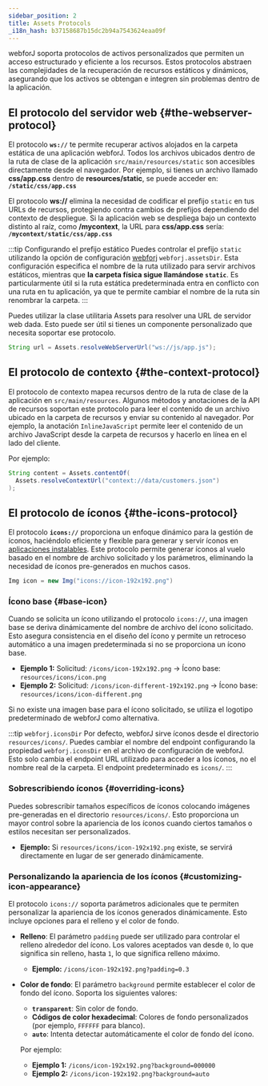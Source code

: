 ```yaml
---
sidebar_position: 2
title: Assets Protocols
_i18n_hash: b37158687b15dc2b94a7543624eaa09f
---
```

webforJ soporta protocolos de activos personalizados que permiten un acceso estructurado y eficiente a los recursos. Estos protocolos abstraen las complejidades de la recuperación de recursos estáticos y dinámicos, asegurando que los activos se obtengan e integren sin problemas dentro de la aplicación.

## El protocolo del servidor web {#the-webserver-protocol}

El protocolo **`ws://`** te permite recuperar activos alojados en la carpeta estática de una aplicación webforJ. Todos los archivos ubicados dentro de la ruta de clase de la aplicación `src/main/resources/static` son accesibles directamente desde el navegador. Por ejemplo, si tienes un archivo llamado **css/app.css** dentro de **resources/static**, se puede acceder en: **`/static/css/app.css`**  

El protocolo **ws://** elimina la necesidad de codificar el prefijo `static` en tus URLs de recursos, protegiendo contra cambios de prefijos dependiendo del contexto de despliegue. Si la aplicación web se despliega bajo un contexto distinto al raíz, como **/mycontext**, la URL para **css/app.css** sería: **`/mycontext/static/css/app.css`**  

:::tip Configurando el prefijo estático
Puedes controlar el prefijo `static` utilizando la opción de configuración [webforj](../configuration/properties#configuration-options) `webforj.assetsDir`. Esta configuración especifica el nombre de la ruta utilizado para servir archivos estáticos, mientras que **la carpeta física sigue llamándose `static`**. Es particularmente útil si la ruta estática predeterminada entra en conflicto con una ruta en tu aplicación, ya que te permite cambiar el nombre de la ruta sin renombrar la carpeta.
:::

Puedes utilizar la clase utilitaria <JavadocLink type="foundation" location="com/webforj/utilities/Assets" code='true'>Assets</JavadocLink> para resolver una URL de servidor web dada. Esto puede ser útil si tienes un componente personalizado que necesita soportar ese protocolo.

```java
String url = Assets.resolveWebServerUrl("ws://js/app.js");
```

## El protocolo de contexto {#the-context-protocol}

El protocolo de contexto mapea recursos dentro de la ruta de clase de la aplicación en `src/main/resources`. Algunos métodos y anotaciones de la API de recursos soportan este protocolo para leer el contenido de un archivo ubicado en la carpeta de recursos y enviar su contenido al navegador. Por ejemplo, la anotación `InlineJavaScript` permite leer el contenido de un archivo JavaScript desde la carpeta de recursos y hacerlo en línea en el lado del cliente.

Por ejemplo:

```java
String content = Assets.contentOf(
  Assets.resolveContextUrl("context://data/customers.json")
);
```

## El protocolo de íconos {#the-icons-protocol}

El protocolo **`icons://`** proporciona un enfoque dinámico para la gestión de íconos, haciéndolo eficiente y flexible para generar y servir íconos en [aplicaciones instalables](../configuration/installable-apps). Este protocolo permite generar íconos al vuelo basado en el nombre de archivo solicitado y los parámetros, eliminando la necesidad de íconos pre-generados en muchos casos.

```java
Img icon = new Img("icons://icon-192x192.png")
```

### Ícono base {#base-icon}

Cuando se solicita un ícono utilizando el protocolo `icons://`, una imagen base se deriva dinámicamente del nombre de archivo del ícono solicitado. Esto asegura consistencia en el diseño del ícono y permite un retroceso automático a una imagen predeterminada si no se proporciona un ícono base.

- **Ejemplo 1:** Solicitud: `/icons/icon-192x192.png` → Ícono base: `resources/icons/icon.png`
- **Ejemplo 2:** Solicitud: `/icons/icon-different-192x192.png` → Ícono base: `resources/icons/icon-different.png`

Si no existe una imagen base para el ícono solicitado, se utiliza el logotipo predeterminado de webforJ como alternativa.

:::tip `webforj.iconsDir`
Por defecto, webforJ sirve íconos desde el directorio `resources/icons/`. Puedes cambiar el nombre del endpoint configurando la propiedad `webforj.iconsDir` en el archivo de configuración de webforJ. Esto solo cambia el endpoint URL utilizado para acceder a los íconos, no el nombre real de la carpeta. El endpoint predeterminado es `icons/`.
:::

### Sobrescribiendo íconos {#overriding-icons}

Puedes sobrescribir tamaños específicos de íconos colocando imágenes pre-generadas en el directorio `resources/icons/`. Esto proporciona un mayor control sobre la apariencia de los íconos cuando ciertos tamaños o estilos necesitan ser personalizados.

- **Ejemplo:** Si `resources/icons/icon-192x192.png` existe, se servirá directamente en lugar de ser generado dinámicamente.

### Personalizando la apariencia de los íconos {#customizing-icon-appearance}

El protocolo `icons://` soporta parámetros adicionales que te permiten personalizar la apariencia de los íconos generados dinámicamente. Esto incluye opciones para el relleno y el color de fondo.

- **Relleno**: El parámetro `padding` puede ser utilizado para controlar el relleno alrededor del ícono. Los valores aceptados van desde `0`, lo que significa sin relleno, hasta `1`, lo que significa relleno máximo.
  - **Ejemplo:** `/icons/icon-192x192.png?padding=0.3`
  
- **Color de fondo**: El parámetro `background` permite establecer el color de fondo del ícono. Soporta los siguientes valores:
  - **`transparent`**: Sin color de fondo.
  <!-- vale off -->
  - **Códigos de color hexadecimal**: Colores de fondo personalizados (por ejemplo, `FFFFFF` para blanco).
  <!-- vale on -->
  - **`auto`**: Intenta detectar automáticamente el color de fondo del ícono.

  Por ejemplo: 
  
  - **Ejemplo 1:** `/icons/icon-192x192.png?background=000000`
  - **Ejemplo 2:** `/icons/icon-192x192.png?background=auto`
